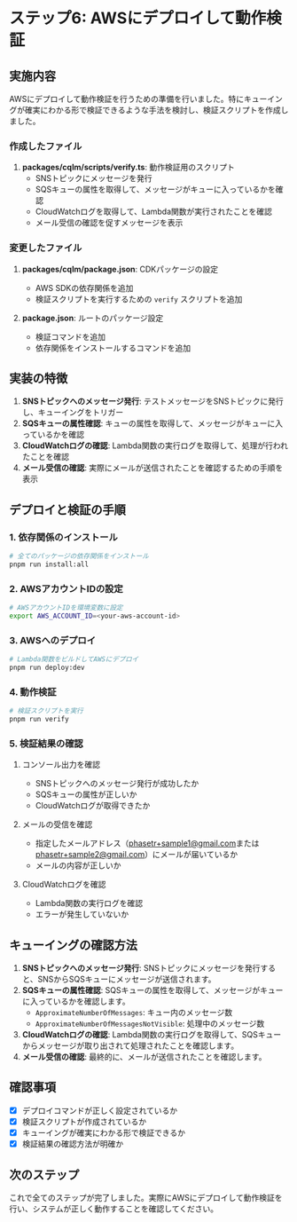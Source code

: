 # ステップ6: AWSにデプロイして動作検証

## 実施内容

AWSにデプロイして動作検証を行うための準備を行いました。特にキューイングが確実にわかる形で検証できるような手法を検討し、検証スクリプトを作成しました。

### 作成したファイル

1. **packages/cqlm/scripts/verify.ts**: 動作検証用のスクリプト
   - SNSトピックにメッセージを発行
   - SQSキューの属性を取得して、メッセージがキューに入っているかを確認
   - CloudWatchログを取得して、Lambda関数が実行されたことを確認
   - メール受信の確認を促すメッセージを表示

### 変更したファイル

1. **packages/cqlm/package.json**: CDKパッケージの設定
   - AWS SDKの依存関係を追加
   - 検証スクリプトを実行するための `verify` スクリプトを追加

2. **package.json**: ルートのパッケージ設定
   - 検証コマンドを追加
   - 依存関係をインストールするコマンドを追加

## 実装の特徴

1. **SNSトピックへのメッセージ発行**: テストメッセージをSNSトピックに発行し、キューイングをトリガー
2. **SQSキューの属性確認**: キューの属性を取得して、メッセージがキューに入っているかを確認
3. **CloudWatchログの確認**: Lambda関数の実行ログを取得して、処理が行われたことを確認
4. **メール受信の確認**: 実際にメールが送信されたことを確認するための手順を表示

## デプロイと検証の手順

### 1. 依存関係のインストール

```bash
# 全てのパッケージの依存関係をインストール
pnpm run install:all
```

### 2. AWSアカウントIDの設定

```bash
# AWSアカウントIDを環境変数に設定
export AWS_ACCOUNT_ID=<your-aws-account-id>
```

### 3. AWSへのデプロイ

```bash
# Lambda関数をビルドしてAWSにデプロイ
pnpm run deploy:dev
```

### 4. 動作検証

```bash
# 検証スクリプトを実行
pnpm run verify
```

### 5. 検証結果の確認

1. コンソール出力を確認
   - SNSトピックへのメッセージ発行が成功したか
   - SQSキューの属性が正しいか
   - CloudWatchログが取得できたか

2. メールの受信を確認
   - 指定したメールアドレス（<phasetr+sample1@gmail.com>または<phasetr+sample2@gmail.com>）にメールが届いているか
   - メールの内容が正しいか

3. CloudWatchログを確認
   - Lambda関数の実行ログを確認
   - エラーが発生していないか

## キューイングの確認方法

1. **SNSトピックへのメッセージ発行**: SNSトピックにメッセージを発行すると、SNSからSQSキューにメッセージが送信されます。
2. **SQSキューの属性確認**: SQSキューの属性を取得して、メッセージがキューに入っているかを確認します。
   - `ApproximateNumberOfMessages`: キュー内のメッセージ数
   - `ApproximateNumberOfMessagesNotVisible`: 処理中のメッセージ数
3. **CloudWatchログの確認**: Lambda関数の実行ログを取得して、SQSキューからメッセージが取り出されて処理されたことを確認します。
4. **メール受信の確認**: 最終的に、メールが送信されたことを確認します。

## 確認事項

- [x] デプロイコマンドが正しく設定されているか
- [x] 検証スクリプトが作成されているか
- [x] キューイングが確実にわかる形で検証できるか
- [x] 検証結果の確認方法が明確か

## 次のステップ

これで全てのステップが完了しました。実際にAWSにデプロイして動作検証を行い、システムが正しく動作することを確認してください。
